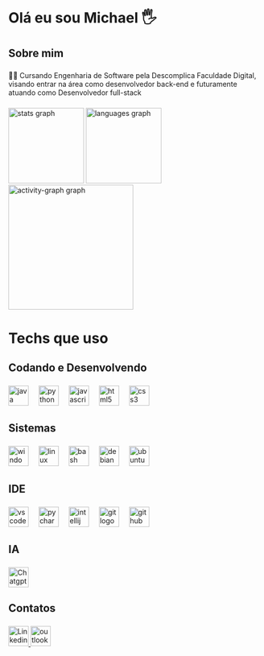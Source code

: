 <h1 align="left">Olá eu sou Michael 🖐</h1>

###

<h2 align="left">Sobre mim</h2>

###

<p align="left">👨‍🎓 Cursando Engenharia de Software pela Descomplica Faculdade Digital, visando entrar na área como desenvolvedor back-end e futuramente atuando como Desenvolvedor full-stack</p>

###

<div align="left">
  <img src="https://github-readme-stats.vercel.app/api?username=Dev-Moura&hide_title=false&hide_rank=false&show_icons=true&include_all_commits=true&count_private=true&disable_animations=false&theme=nord&locale=pt-br&hide_border=false&order=1" height="150" alt="stats graph"  />
  <img src="https://github-readme-stats.vercel.app/api/top-langs?username=Dev-Moura&locale=pt-br&hide_title=false&layout=compact&card_width=320&langs_count=5&theme=nord&hide_border=false&order=2" height="150" alt="languages graph"  />
  <img src="https://github-readme-activity-graph.vercel.app/graph?username=Dev-Moura&radius=16&theme=nord&area=true&order=5&custom_title=Gr%C3%A1fico%20de%20Contribui%C3%A7%C3%A3o%20de%20%20Michael%20" height="248" alt="activity-graph graph"  />
</div>

###

<h1 align="left">Techs que uso</h1>

###

<h2 align="left">Codando e Desenvolvendo</h2>

###

<div align="left">
  <img src="https://img.shields.io/badge/Java-ED8B00?style=for-the-badge&logo=openjdk&logoColor=white" height="40" alt="java logo"  />
  <img width="12" />
  <img src="https://img.shields.io/badge/Python-3776AB?logo=python&logoColor=white&style=for-the-badge" height="40" alt="python logo"  />
  <img width="12" />
  <img src="https://img.shields.io/badge/JavaScript-F7DF1E?logo=javascript&logoColor=black&style=for-the-badge" height="40" alt="javascript logo"  />
  <img width="12" />
  <img src="https://img.shields.io/badge/HTML5-E34F26?logo=html5&logoColor=white&style=for-the-badge" height="40" alt="html5 logo"  />
  <img width="12" />
  <img src="https://img.shields.io/badge/CSS3-1572B6?logo=css3&logoColor=white&style=for-the-badge" height="40" alt="css3 logo"  />
</div>

###

<h2 align="left">Sistemas</h2>

###

<div align="left">
  <img src="https://img.shields.io/badge/Windows-0078D6?logo=windows&logoColor=white&style=for-the-badge" height="40" alt="windows8 logo"  />
  <img width="12" />
  <img src="https://img.shields.io/badge/Linux-FCC624?logo=linux&logoColor=black&style=for-the-badge" height="40" alt="linux logo"  />
  <img width="12" />
  <img src="https://img.shields.io/badge/GNU Bash-4EAA25?logo=gnubash&logoColor=white&style=for-the-badge" height="40" alt="bash logo"  />
  <img width="12" />
  <img src="https://img.shields.io/badge/Debian-A81D33?logo=debian&logoColor=white&style=for-the-badge" height="40" alt="debian logo"  />
  <img width="12" />
  <img src="https://img.shields.io/badge/Ubuntu-E95420?logo=ubuntu&logoColor=white&style=for-the-badge" height="40" alt="ubuntu logo"  />
</div>

###

<h2 align="left">IDE</h2>

###

<div align="left">
  <img src="https://img.shields.io/badge/Visual Studio Code-007ACC?logo=visualstudiocode&logoColor=white&style=for-the-badge" height="40" alt="vscode logo"  />
  <img width="12" />
  <img src="https://img.shields.io/badge/PyCharm-000000?logo=pycharm&logoColor=white&style=for-the-badge" height="40" alt="pycharm logo"  />
  <img width="12" />
  <img src="https://img.shields.io/badge/IntelliJ IDEA-000000?logo=intellijidea&logoColor=white&style=for-the-badge" height="40" alt="intellij logo"  />
  <img width="12" />
  <img src="https://img.shields.io/badge/Git-F05032?logo=git&logoColor=white&style=for-the-badge" height="40" alt="git logo"  />
  <img width="12" />
  <img src="https://img.shields.io/badge/GitHub-181717?logo=github&logoColor=white&style=for-the-badge" height="40" alt="github logo"  />
</div>

###

<h2 align="left">IA</h2>

###

<div align="left">
  <img src="https://img.shields.io/badge/chatGPT-74aa9c?style=for-the-badge&logo=openai&logoColor=white)" height="40" alt="Chatgpt logo" />
</div>

###

<h2 align="left">Contatos</h2>

###

<div align="left">
  <a href="https://www.linkedin.com/in/michael-de-souza/" taget="_blank">
  <img src="https://img.shields.io/badge/LinkedIn-0077B5?style=for-the-badge&logo=linkedin&logoColor=white" height="40" alt="Linkedin logo" />
  <a/>
    <a href="michael.moura72@hotmail.com" taget="_blank">
  <img src="https://img.shields.io/badge/Microsoft_Outlook-0078D4?style=for-the-badge&logo=microsoft-outlook&logoColor=white" height="40" alt="outlook logo" />
  <a/>
    
</div>


